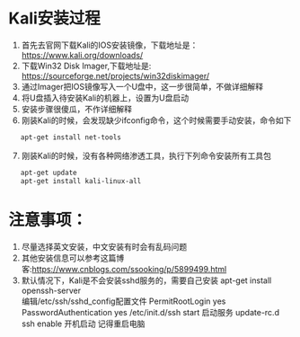 # Kali安装过程

1. 首先去官网下载Kali的IOS安装镜像，下载地址是：https://www.kali.org/downloads/
2. 下载Win32 Disk Imager,下载地址是: https://sourceforge.net/projects/win32diskimager/
3. 通过Imager把IOS镜像写入一个U盘中，这一步很简单，不做详细解释
4. 将U盘插入待安装Kali的机器上，设置为U盘启动
5. 安装步骤很傻瓜，不作详细解释
6. 刚装Kali的时候，会发现缺少ifconfig命令，这个时候需要手动安装，命令如下

```bash
   apt-get install net-tools
```

7. 刚装Kali的时候，没有各种网络渗透工具，执行下列命令安装所有工具包

```bash
   apt-get update
   apt-get install kali-linux-all
```

# 注意事项：
1. 尽量选择英文安装，中文安装有时会有乱码问题
2. 其他安装信息可以参考这篇博客:https://www.cnblogs.com/ssooking/p/5899499.html
3. 默认情况下，Kali是不会安装sshd服务的，需要自己安装
   apt-get install openssh-server  
   编辑/etc/ssh/sshd_config配置文件
   PermitRootLogin yes
   PasswordAuthentication yes
   /etc/init.d/ssh start 启动服务
   update-rc.d ssh enable 开机启动
   记得重启电脑
